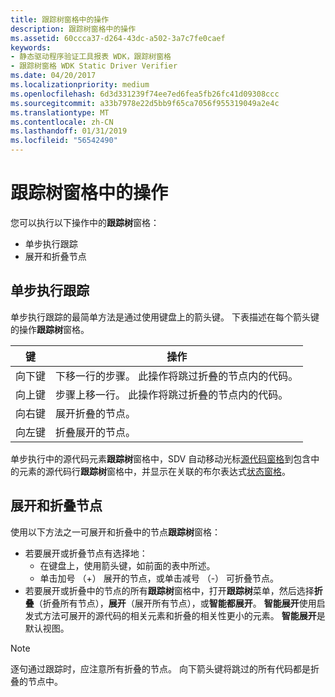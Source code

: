 ```yaml
---
title: 跟踪树窗格中的操作
description: 跟踪树窗格中的操作
ms.assetid: 60ccca37-d264-43dc-a502-3a7c7fe0caef
keywords:
- 静态驱动程序验证工具报表 WDK，跟踪树窗格
- 跟踪树窗格 WDK Static Driver Verifier
ms.date: 04/20/2017
ms.localizationpriority: medium
ms.openlocfilehash: 6d3d331239f74ee7ed6fea5fb26fc41d09308ccc
ms.sourcegitcommit: a33b7978e22d5bb9f65ca7056f955319049a2e4c
ms.translationtype: MT
ms.contentlocale: zh-CN
ms.lasthandoff: 01/31/2019
ms.locfileid: "56542490"
---
```

# <a name="trace-tree-pane-actions"></a>跟踪树窗格中的操作

您可以执行以下操作中的**跟踪树**窗格：

- 单步执行跟踪
- 展开和折叠节点

## <a name="step-through-the-trace"></a>单步执行跟踪

单步执行跟踪的最简单方法是通过使用键盘上的箭头键。 下表描述在每个箭头键的操作**跟踪树**窗格。

|键|操作|
|----|----|
|向下键|下移一行的步骤。 此操作将跳过折叠的节点内的代码。|
|向上键|步骤上移一行。 此操作将跳过折叠的节点内的代码。|
|向右键|展开折叠的节点。|
|向左键|折叠展开的节点。|

单步执行中的源代码元素**跟踪树**窗格中，SDV 自动移动光标[源代码窗格](source-code-pane.md)到包含中的元素的源代码行**跟踪树**窗格中，并显示在关联的布尔表达式[状态窗格](state-pane.md)。

## <a name="expand-and-collapse-nodes"></a>展开和折叠节点

使用以下方法之一可展开和折叠中的节点**跟踪树**窗格：

- 若要展开或折叠节点有选择地：
  - 在键盘上，使用箭头键，如前面的表中所述。
  - 单击加号 （+） 展开的节点，或单击减号 （-） 可折叠节点。
- 若要展开或折叠中的节点的所有**跟踪树**窗格中，打开**跟踪树**菜单，然后选择**折叠**（折叠所有节点），**展开**（展开所有节点），或**智能都展开**。 **智能展开**使用启发式方法可展开的源代码的相关元素和折叠的相关性更小的元素。 **智能展开**是默认视图。

> [!NOTE]
> 逐句通过跟踪时，应注意所有折叠的节点。 向下箭头键将跳过的所有代码都是折叠的节点中。
